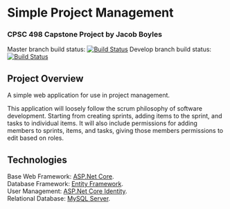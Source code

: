 # Simple Project Management

### CPSC 498 Capstone Project by Jacob Boyles


Master branch build status: [![Build Status](https://dev.azure.com/fixterjake0899/Capstone/_apis/build/status/Capstone?branchName=master)](https://dev.azure.com/fixterjake0899/Capstone/_build/latest?definitionId=9&branchName=master)
Develop branch build status: [![Build Status](https://dev.azure.com/fixterjake0899/Capstone/_apis/build/status/Capstone?branchName=develop)](https://dev.azure.com/fixterjake0899/Capstone/_build/latest?definitionId=9&branchName=develop)

## Project Overview

A simple web application for use in project management.

This application will loosely follow the scrum philosophy of software development.
Starting from creating sprints, adding items to the sprint, and tasks to individual items.
It will also include permissions for adding members to sprints, items, and tasks, giving those members permissions to edit based on roles.

## Technologies

Base Web Framework: [ASP.Net Core](https://dotnet.microsoft.com/apps/aspnet).  
Database Framework: [Entity Framework](https://docs.microsoft.com/en-us/ef/).  
User Management: [ASP.Net Core Identity](https://docs.microsoft.com/en-us/aspnet/core/security/authentication/identity?view=aspnetcore-3.1&tabs=visual-studio).  
Relational Database: [MySQL Server](https://dev.mysql.com/downloads/mysql/).  